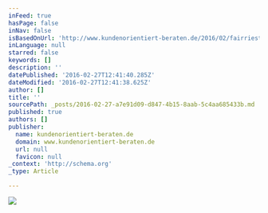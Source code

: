 ```yaml
---
inFeed: true
hasPage: false
inNav: false
isBasedOnUrl: 'http://www.kundenorientiert-beraten.de/2016/02/fairriester-fairr-mylife-rentenfaktor-test-vergleich.html'
inLanguage: null
starred: false
keywords: []
description: ''
datePublished: '2016-02-27T12:41:40.285Z'
dateModified: '2016-02-27T12:41:38.625Z'
author: []
title: ''
sourcePath: _posts/2016-02-27-a7e91d09-d847-4b15-8aab-5c4aa685433b.md
published: true
authors: []
publisher:
  name: kundenorientiert-beraten.de
  domain: www.kundenorientiert-beraten.de
  url: null
  favicon: null
_context: 'http://schema.org'
_type: Article

---
```

![](https://2.bp.blogspot.com/-npL3viUXGNg/VsyVLFeuFCI/AAAAAAAAErg/GWJGS63xJMs/s400/Fairriester%2Bund%2BmyLife%2Bfairr-rechnen%2Bsich%2Bsch%25C3%25B6n.png)